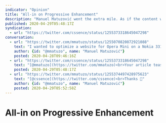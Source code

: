 ```yaml
---
indicator: "Opinion"
title: "All-in on Progressive Enhancement"
description: "Manuel Matuzović went the extra mile. As if the content wasn’t great already, look at that teaser image."
published: 2020-04-29T05:48:17Z
syndication:
  - url: "https://twitter.com/cssence/status/1255373318645047298"
conversation:
  - url: "https://twitter.com/mmatuzo/status/1255070820872921088"
    text: "I wanted to optimize a website for Opera Mini on a Nokia 3310. To my surprise, I didn’t have to change much, thanks to Progressive Enhancement.<br><br>In this article I explain why this principle is so important, and I provide you with some practical examples. [www.matuzo.at/blog/beauty-of-progressive-enhancement/](https://www.matuzo.at/blog/beauty-of-progressive-enhancement/)"
    author: {id: "@mmatuzo", name: "Manuel Matuzović"}
    posted: 2020-04-28T09:46:16Z
  - url: "https://twitter.com/cssence/status/1255373318645047298"
    text: "[@mmatuzo](https://twitter.com/mmatuzo)<br>Your article teaser image is 💯<br>🙂"
    posted: 2020-04-29T05:48:17Z
  - url: "https://twitter.com/mmatuzo/status/1255374497428975623"
    text: "[@cssence](https://twitter.com/cssence)<br>Thanks 🙂"
    author: {id: "@mmatuzo", name: "Manuel Matuzović"}
    posted: 2020-04-29T05:52:58Z
---
```


# All-in on Progressive Enhancement
